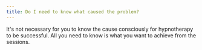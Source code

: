 ```yaml
---
title: Do I need to know what caused the problem?
---
```

It's not necessary for you to know the cause consciously for hypnotherapy to be successful. All you need to know is what you want to achieve from the sessions.
